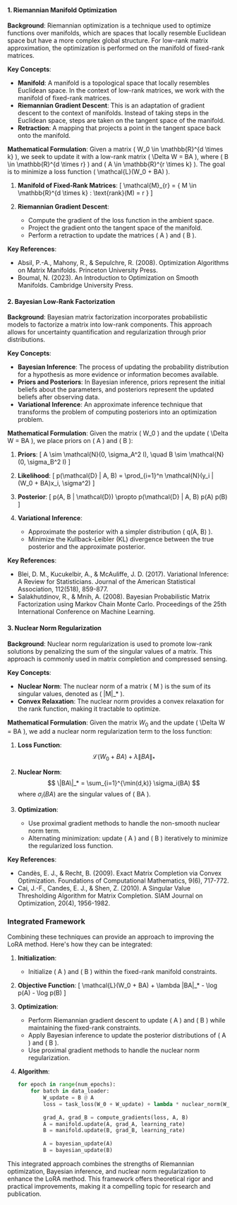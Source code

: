 #### 1. **Riemannian Manifold Optimization**

**Background**:
Riemannian optimization is a technique used to optimize functions over manifolds, which are spaces that locally resemble Euclidean space but have a more complex global structure. For low-rank matrix approximation, the optimization is performed on the manifold of fixed-rank matrices.

**Key Concepts**:
- **Manifold**: A manifold is a topological space that locally resembles Euclidean space. In the context of low-rank matrices, we work with the manifold of fixed-rank matrices.
- **Riemannian Gradient Descent**: This is an adaptation of gradient descent to the context of manifolds. Instead of taking steps in the Euclidean space, steps are taken on the tangent space of the manifold.
- **Retraction**: A mapping that projects a point in the tangent space back onto the manifold.

**Mathematical Formulation**:
Given a matrix \( W_0 \in \mathbb{R}^{d \times k} \), we seek to update it with a low-rank matrix \( \Delta W = BA \), where \( B \in \mathbb{R}^{d \times r} \) and \( A \in \mathbb{R}^{r \times k} \). The goal is to minimize a loss function \( \mathcal{L}(W_0 + BA) \).

1. **Manifold of Fixed-Rank Matrices**:
   \[
   \mathcal{M}_{r} = \{ M \in \mathbb{R}^{d \times k} : \text{rank}(M) = r \}
   \]

2. **Riemannian Gradient Descent**:
    - Compute the gradient of the loss function in the ambient space.
    - Project the gradient onto the tangent space of the manifold.
    - Perform a retraction to update the matrices \( A \) and \( B \).

**Key References**:
- Absil, P.-A., Mahony, R., & Sepulchre, R. (2008). Optimization Algorithms on Matrix Manifolds. Princeton University Press.
- Boumal, N. (2023). An Introduction to Optimization on Smooth Manifolds. Cambridge University Press.

#### 2. **Bayesian Low-Rank Factorization**

**Background**:
Bayesian matrix factorization incorporates probabilistic models to factorize a matrix into low-rank components. This approach allows for uncertainty quantification and regularization through prior distributions.

**Key Concepts**:
- **Bayesian Inference**: The process of updating the probability distribution for a hypothesis as more evidence or information becomes available.
- **Priors and Posteriors**: In Bayesian inference, priors represent the initial beliefs about the parameters, and posteriors represent the updated beliefs after observing data.
- **Variational Inference**: An approximate inference technique that transforms the problem of computing posteriors into an optimization problem.

**Mathematical Formulation**:
Given the matrix \( W_0 \) and the update \( \Delta W = BA \), we place priors on \( A \) and \( B \):

1. **Priors**:
   \[
   A \sim \mathcal{N}(0, \sigma_A^2 I), \quad B \sim \mathcal{N}(0, \sigma_B^2 I)
   \]

2. **Likelihood**:
   \[
   p(\mathcal{D} | A, B) = \prod_{i=1}^n \mathcal{N}(y_i | (W_0 + BA)x_i, \sigma^2)
   \]

3. **Posterior**:
   \[
   p(A, B | \mathcal{D}) \propto p(\mathcal{D} | A, B) p(A) p(B)
   \]

4. **Variational Inference**:
    - Approximate the posterior with a simpler distribution \( q(A, B) \).
    - Minimize the Kullback-Leibler (KL) divergence between the true posterior and the approximate posterior.

**Key References**:
- Blei, D. M., Kucukelbir, A., & McAuliffe, J. D. (2017). Variational Inference: A Review for Statisticians. Journal of the American Statistical Association, 112(518), 859-877.
- Salakhutdinov, R., & Mnih, A. (2008). Bayesian Probabilistic Matrix Factorization using Markov Chain Monte Carlo. Proceedings of the 25th International Conference on Machine Learning.

#### 3. **Nuclear Norm Regularization**

**Background**:
Nuclear norm regularization is used to promote low-rank solutions by penalizing the sum of the singular values of a matrix. This approach is commonly used in matrix completion and compressed sensing.

**Key Concepts**:
- **Nuclear Norm**: The nuclear norm of a matrix \( M \) is the sum of its singular values, denoted as \( \|M\|_* \).
- **Convex Relaxation**: The nuclear norm provides a convex relaxation for the rank function, making it tractable to optimize.

**Mathematical Formulation**:
Given the matrix $W_0$ and the update \( \Delta W = BA \), we add a nuclear norm regularization term to the loss function:

1. **Loss Function**:
   $$
   \mathcal{L}(W_0 + BA) + \lambda \|BA\|_*
   $$

2. **Nuclear Norm**:
   $$
   \|BA\|_* = \sum_{i=1}^{\min(d,k)} \sigma_i(BA)
   $$
   where $\sigma_i(BA)$ are the singular values of \( BA \).

3. **Optimization**:
    - Use proximal gradient methods to handle the non-smooth nuclear norm term.
    - Alternating minimization: update \( A \) and \( B \) iteratively to minimize the regularized loss function.

**Key References**:
- Candès, E. J., & Recht, B. (2009). Exact Matrix Completion via Convex Optimization. Foundations of Computational Mathematics, 9(6), 717-772.
- Cai, J.-F., Candes, E. J., & Shen, Z. (2010). A Singular Value Thresholding Algorithm for Matrix Completion. SIAM Journal on Optimization, 20(4), 1956-1982.

### Integrated Framework

Combining these techniques can provide an approach to improving the LoRA method. Here's how they can be integrated:

1. **Initialization**:
    - Initialize \( A \) and \( B \) within the fixed-rank manifold constraints.

2. **Objective Function**:
   \[
   \mathcal{L}(W_0 + BA) + \lambda \|BA\|_* - \log p(A) - \log p(B)
   \]

3. **Optimization**:
    - Perform Riemannian gradient descent to update \( A \) and \( B \) while maintaining the fixed-rank constraints.
    - Apply Bayesian inference to update the posterior distributions of \( A \) and \( B \).
    - Use proximal gradient methods to handle the nuclear norm regularization.

4. **Algorithm**:
   ```python
   for epoch in range(num_epochs):
       for batch in data_loader:
           W_update = B @ A
           loss = task_loss(W_0 + W_update) + lambda * nuclear_norm(W_update) - log_prior(A) - log_prior(B)
           
           grad_A, grad_B = compute_gradients(loss, A, B)
           A = manifold.update(A, grad_A, learning_rate)
           B = manifold.update(B, grad_B, learning_rate)
           
           A = bayesian_update(A)
           B = bayesian_update(B)
   ```

This integrated approach combines the strengths of Riemannian optimization, Bayesian inference, and nuclear norm regularization to enhance the LoRA method. This framework offers theoretical rigor and practical improvements, making it a compelling topic for research and publication.